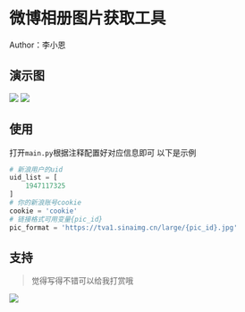# 微博相册图片获取工具
Author：李小恩

## 演示图

![](https://z3.ax1x.com/2021/03/26/6vYyT0.png)
![](https://z3.ax1x.com/2021/03/26/6vYdSg.png)

## 使用

打开`main.py`根据注释配置好对应信息即可
以下是示例
```python
# 新浪用户的uid
uid_list = [
    1947117325
]
# 你的新浪账号cookie
cookie = 'cookie'
# 链接格式可用变量{pic_id}
pic_format = 'https://tva1.sinaimg.cn/large/{pic_id}.jpg'
```

## 支持
> 觉得写得不错可以给我打赏哦

![](https://z3.ax1x.com/2021/03/26/6Xh5ex.md.png)